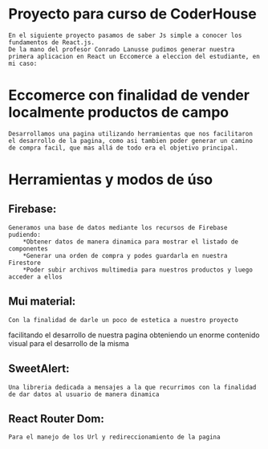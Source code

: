 # Proyecto para curso de CoderHouse

    En el siguiente proyecto pasamos de saber Js simple a conocer los fundamentos de React.js.
    De la mano del profesor Conrado Lanusse pudimos generar nuestra primera aplicacion en React un Eccomerce a eleccion del estudiante, en mi caso:

# Eccomerce con finalidad de vender localmente productos de campo

    Desarrollamos una pagina utilizando herramientas que nos facilitaron el desarrollo de la pagina, como asi tambien poder generar un camino de compra facil, que mas allá de todo era el objetivo principal.

# Herramientas y modos de úso

## Firebase: 

    Generamos una base de datos mediante los recursos de Firebase pudiendo:
        *Obtener datos de manera dinamica para mostrar el listado de componentes
        *Generar una orden de compra y podes guardarla en nuestra Firestore
        *Poder subir archivos multimedia para nuestros productos y luego acceder a ellos

## Mui material:

    Con la finalidad de darle un poco de estetica a nuestro proyecto
facilitando el desarrollo de nuestra pagina obteniendo un enorme contenido visual para el desarrollo de la misma

## SweetAlert:

    Una libreria dedicada a mensajes a la que recurrimos con la finalidad de dar datos al usuario de manera dinamica

## React Router Dom:

    Para el manejo de los Url y redireccionamiento de la pagina